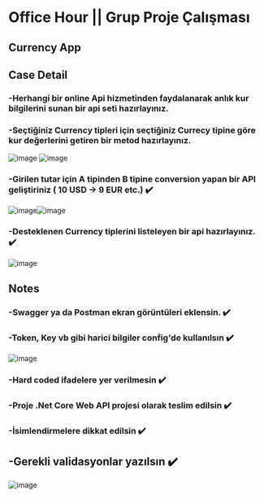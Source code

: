 # Office Hour || Grup Proje Çalışması
## Currency App

## Case Detail

### -Herhangi bir online Api hizmetinden faydalanarak anlık kur bilgilerini sunan bir api seti hazırlayınız.

### -Seçtiğiniz Currency tipleri için seçtiğiniz Currecy tipine göre kur değerlerini getiren bir metod hazırlayınız.
![image](https://github.com/InancYucel/CurrencyApp/assets/48295407/2d806c95-ae04-490a-9d0b-b6ee704aa9f3) ![image](https://github.com/InancYucel/CurrencyApp/assets/48295407/008a9cf3-c652-4318-9ea7-05ec53df643a)


### -Girilen tutar için A tipinden B tipine conversion yapan bir API geliştiriniz ( 10 USD -> 9 EUR etc.) ✔️
![image](https://github.com/InancYucel/CurrencyApp/assets/48295407/61334e51-847c-42af-9f2d-50bef91c04ef)![image](https://github.com/InancYucel/CurrencyApp/assets/48295407/e3db86ac-e013-4618-9071-843b219933c2)

### -Desteklenen Currency tiplerini listeleyen bir api hazırlayınız. ✔️
![image](https://github.com/InancYucel/CurrencyApp/assets/48295407/c0e88c0c-012c-45ac-a44a-6f876f01dfeb)

## Notes

### -Swagger ya da Postman ekran görüntüleri eklensin. ✔️

### -Token, Key vb gibi harici bilgiler config'de kullanılsın ✔️
![image](https://github.com/InancYucel/CurrencyApp/assets/48295407/c71aa809-b058-45e6-ad8d-e5d01154e1ef)

### -Hard coded ifadelere yer verilmesin ✔️

### -Proje .Net Core Web API projesi olarak teslim edilsin ✔️

### -İsimlendirmelere dikkat edilsin ✔️

## -Gerekli validasyonlar yazılsın ✔️
![image](https://github.com/InancYucel/CurrencyApp/assets/48295407/3e6affff-8373-4a31-9431-62905696a371)
